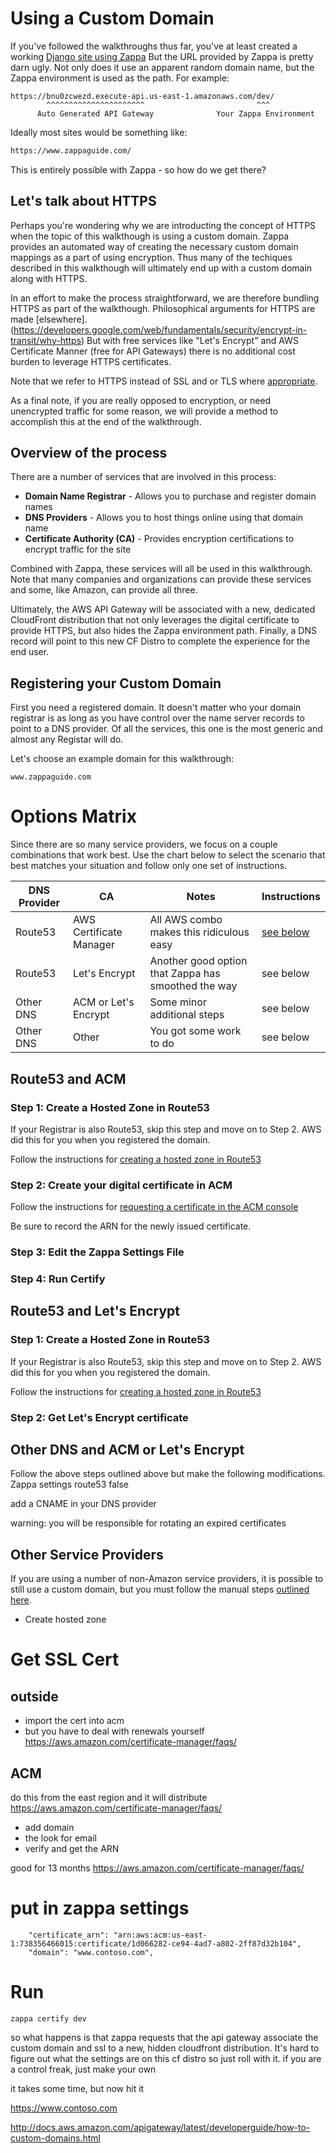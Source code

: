 # Using a Custom Domain

If you've followed the walkthroughs thus far, you've at least created a working [Django site using Zappa](walk_core.md)
But the URL provided by Zappa is pretty darn ugly.  Not only does it use an apparent random domain name, but the Zappa environment is used as the path.  For example:

```
https://bnu0zcwezd.execute-api.us-east-1.amazonaws.com/dev/
        ^^^^^^^^^^^^^^^^^^^^^^                         ^^^
      Auto Generated API Gateway              Your Zappa Environment 
```

Ideally most sites would be something like:

```sh
https://www.zappaguide.com/
```

This is entirely possible with Zappa - so how do we get there?

## Let's talk about HTTPS

Perhaps you're wondering why we are introducting the concept of HTTPS when the topic of this walkthough is using a custom domain.  Zappa provides an automated way of creating the necessary custom domain mappings as a part of using encryption.  Thus many of the techiques described in this walkthough will ultimately end up with a custom domain along with HTTPS.  

In an effort to make the process straightforward, we are therefore bundling HTTPS as part of the walkthough.  Philosophical arguments for HTTPS are made [elsewhere].(https://developers.google.com/web/fundamentals/security/encrypt-in-transit/why-https)  But with free services like "Let's Encrypt" and AWS Certificate Manner (free for API Gateways) there is no additional cost burden to leverage HTTPS certificates.

Note that we refer to HTTPS instead of SSL and or TLS where [appropriate](https://security.stackexchange.com/a/5127).

As a final note, if you are really opposed to encryption, or need unencrypted traffic for some reason, we will provide a method to accomplish this at the end of the walkthrough.

## Overview of the process

There are a number of services that are involved in this process:

 * **Domain Name Registrar** - Allows you to purchase and register domain names
 * **DNS Providers** - Allows you to host things online using that domain name
 * **Certificate Authority (CA)** - Provides encryption certifications to encrypt traffic for the site

Combined with Zappa, these services will all be used in this walkthrough.  Note that many companies and organizations can provide these services and some, like Amazon, can provide all three.

Ultimately, the AWS API Gateway will be associated with a new, dedicated CloudFront distribution that not only leverages the digital certificate to provide HTTPS, but also hides the Zappa environment path.  Finally, a DNS record will point to this new CF Distro to complete the experience for the end user.

## Registering your Custom Domain

First you need a registered domain.  It doesn't matter who your domain registrar is as long as you have control over the name server records to point to a DNS provider.  Of all the services, this one is the most generic and almost any Registar will do.

Let's choose an example domain for this walkthrough:
```
www.zappaguide.com
```

# Options Matrix

Since there are so many service providers, we focus on a couple combinations that work best.  Use the chart below to select the scenario that best matches your situation and follow only one set of instructions.

DNS Provider|CA|Notes|Instructions
------------|--|-----|------------
Route53|AWS Certificate Manager| All AWS combo makes this ridiculous easy| [see below](#route53-and-acm)
Route53|Let's Encrypt| Another good option that Zappa has smoothed the way| see below
Other DNS|ACM or Let's Encrypt| Some minor additional steps| see below
Other DNS|Other| You got some work to do| see below

## Route53 and ACM

### Step 1: Create a Hosted Zone in Route53

If your Registrar is also Route53, skip this step and move on to Step 2.  AWS did this for you when you registered the domain.

Follow the instructions for [creating a hosted zone in Route53](aws_route53.md#create-a-hosted-zone-in-route53)

### Step 2: Create your digital certificate in ACM

Follow the instructions for [requesting a certificate in the ACM console](aws_acm.md##request-a-certificate)

Be sure to record the ARN for the newly issued certificate.

### Step 3: Edit the Zappa Settings File


### Step 4: Run Certify


## Route53 and Let's Encrypt

### Step 1: Create a Hosted Zone in Route53

If your Registrar is also Route53, skip this step and move on to Step 2.  AWS did this for you when you registered the domain.

Follow the instructions for [creating a hosted zone in Route53](aws_route53.md#create-a-hosted-zone-in-route53)

### Step 2: Get Let's Encrypt certificate

## Other DNS and ACM or Let's Encrypt

Follow the above steps outlined above but make the following modifications.
Zappa settings
        route53 false

add a CNAME in your DNS provider

warning: you will be responsible for rotating an expired certificates

## Other Service Providers

If you are using a number of non-Amazon service providers, it is possible to still use a custom domain, but you must follow the manual steps [outlined here](http://docs.aws.amazon.com/apigateway/latest/developerguide/how-to-custom-domains.html).

 * Create hosted zone

# Get SSL Cert

## outside

- import the cert into acm
- but you have to deal with renewals yourself
https://aws.amazon.com/certificate-manager/faqs/

## ACM
do this from the east region and it will distribute
https://aws.amazon.com/certificate-manager/faqs/

- add domain
- the look for email
- verify and get the ARN

good for 13 months
https://aws.amazon.com/certificate-manager/faqs/

# put in zappa settings

        "certificate_arn": "arn:aws:acm:us-east-1:738356466015:certificate/1d066282-ce94-4ad7-a802-2ff87d32b104",
        "domain": "www.contoso.com",

# Run 

```
zappa certify dev
```

so what happens is that zappa requests that the api gateway associate the custom domain and ssl to a new, hidden cloudfront distribution.  It's hard to figure out what the settings are on this cf distro so just roll with it.
if you are a control freak, just make your own

it takes some time, but now hit it

https://www.contoso.com




http://docs.aws.amazon.com/apigateway/latest/developerguide/how-to-custom-domains.html




